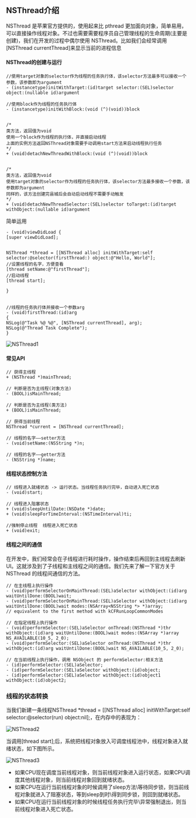  ## NSThread介绍

NSThread 是苹果官方提供的，使用起来比 pthread 更加面向对象，简单易用，可以直接操作线程对象。不过也需要需要程序员自己管理线程的生命周期(主要是创建)，我们在开发的过程中偶尔使用 NSThread。比如我们会经常调用[NSThread currentThread]来显示当前的进程信息

#### NSThread的创建与运行
 
 ```
 //使用target对象的selector作为线程的任务执行体，该selector方法最多可以接收一个参数，该参数即为argument
- (instancetype)initWithTarget:(id)target selector:(SEL)selector object:(nullable id)argument
 
 //使用block作为线程的任务执行体
 - (instancetype)initWithBlock:(void (^)(void))block
 
 
 /*
 类方法，返回值为void
 使用一个block作为线程的执行体，并直接启动线程
 上面的实例方法返回NSThread对象需要手动调用start方法来启动线程执行任务
 */
 + (void)detachNewThreadWithBlock:(void (^)(void))block
 
 
 /*
 类方法，返回值为void
 使用target对象的selector作为线程的任务执行体，该selector方法最多接收一个参数，该参数即为argument
 同样的，该方法创建完县城后会自动启动线程不需要手动触发
 */
 + (void)detachNewThreadSelector:(SEL)selector toTarget:(id)target withObject:(nullable id)argument
 ```
简单运用

```
- (void)viewDidLoad {
[super viewDidLoad];


NSThread *thread = [[NSThread alloc] initWithTarget:self selector:@selector(firstThread:) object:@"Hello, World"];
//设置线程的名字，方便查看
[thread setName:@"firstThread"];
//启动线程
[thread start];

}


//线程的任务执行体并接收一个参数arg
- (void)firstThread:(id)arg
{
NSLog(@"Task %@ %@", [NSThread currentThread], arg);
NSLog(@"Thread Task Complete");
}
```

![NSThread1](https://github.com/SunshineBrother/JHBlog/blob/master/iOS知识点/多线程/NSThread1.png)


#### 常见API
```
// 获得主线程
+ (NSThread *)mainThread;    

// 判断是否为主线程(对象方法)
- (BOOL)isMainThread;

// 判断是否为主线程(类方法)
+ (BOOL)isMainThread;    

// 获得当前线程
NSThread *current = [NSThread currentThread];

// 线程的名字——setter方法
- (void)setName:(NSString *)n;    

// 线程的名字——getter方法
- (NSString *)name;

```


#### 线程状态控制方法

```
// 线程进入就绪状态 -> 运行状态。当线程任务执行完毕，自动进入死亡状态
- (void)start;

// 线程进入阻塞状态
+ (void)sleepUntilDate:(NSDate *)date;
+ (void)sleepForTimeInterval:(NSTimeInterval)ti;

//强制停止线程  线程进入死亡状态
+ (void)exit;
```

#### 线程之间的通信

在开发中，我们经常会在子线程进行耗时操作，操作结束后再回到主线程去刷新 UI。这就涉及到了子线程和主线程之间的通信。我们先来了解一下官方关于 NSThread 的线程间通信的方法。

```
// 在主线程上执行操作
- (void)performSelectorOnMainThread:(SEL)aSelector withObject:(id)arg waitUntilDone:(BOOL)wait;
- (void)performSelectorOnMainThread:(SEL)aSelector withObject:(id)arg waitUntilDone:(BOOL)wait modes:(NSArray<NSString *> *)array;
// equivalent to the first method with kCFRunLoopCommonModes

// 在指定线程上执行操作
- (void)performSelector:(SEL)aSelector onThread:(NSThread *)thr withObject:(id)arg waitUntilDone:(BOOL)wait modes:(NSArray *)array NS_AVAILABLE(10_5, 2_0);
- (void)performSelector:(SEL)aSelector onThread:(NSThread *)thr withObject:(id)arg waitUntilDone:(BOOL)wait NS_AVAILABLE(10_5, 2_0);

// 在当前线程上执行操作，调用 NSObject 的 performSelector:相关方法
- (id)performSelector:(SEL)aSelector;
- (id)performSelector:(SEL)aSelector withObject:(id)object;
- (id)performSelector:(SEL)aSelector withObject:(id)object1 withObject:(id)object2;

```


### 线程的状态转换

当我们新建一条线程NSThread *thread = [[NSThread alloc] initWithTarget:self selector:@selector(run) object:nil];，在内存中的表现为：

 ![NSThread2](https://github.com/SunshineBrother/JHBlog/blob/master/iOS知识点/多线程/NSThread2.png)

当调用[thread start];后，系统把线程对象放入可调度线程池中，线程对象进入就绪状态，如下图所示。


 ![NSThread3](https://github.com/SunshineBrother/JHBlog/blob/master/iOS知识点/多线程/NSThread3.png)

- 如果CPU现在调度当前线程对象，则当前线程对象进入运行状态，如果CPU调度其他线程对象，则当前线程对象回到就绪状态。
- 如果CPU在运行当前线程对象的时候调用了sleep方法\等待同步锁，则当前线程对象就进入了阻塞状态，等到sleep到时\得到同步锁，则回到就绪状态。
- 如果CPU在运行当前线程对象的时候线程任务执行完毕\异常强制退出，则当前线程对象进入死亡状态。

 


































